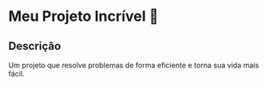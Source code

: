 # Meu Projeto Incrível 🚀

## Descrição
Um projeto que resolve problemas de forma eficiente e torna sua vida mais fácil.